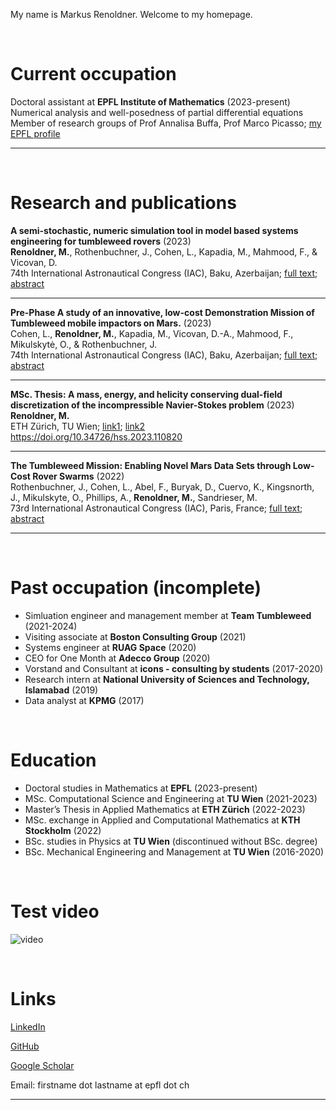 <head>
<meta name="google-site-verification" content="ruOBcOn1XgWB3kz3N4Mym7lNwkgxqcFxM-pc9VEJmYs" />
</head>



My name is Markus Renoldner. Welcome to my homepage.
  
<br />


# Current occupation

Doctoral assistant at **EPFL Institute of Mathematics** (2023-present)\
Numerical analysis and well-posedness of partial differential equations\
Member of research groups of Prof Annalisa Buffa, Prof Marco Picasso; [my EPFL profile](https://people.epfl.ch/markus.renoldner/?lang=en)

-------------------

<br />


# Research and publications

**A semi-stochastic, numeric simulation tool in model based systems engineering for tumbleweed rovers** (2023)\
**Renoldner, M.**, Rothenbuchner, J., Cohen, L., Kapadia, M., Mahmood, F., & Vicovan, D.\
74th International Astronautical Congress (IAC), Baku, Azerbaijan; [full text](https://www.teamtumbleweed.eu/development/wp-content/uploads/2023/12/IAC-23D14A11x77760.pdf); [abstract](https://iafastro.directory/iac/paper/id/77760/abstract-pdf/IAC-23,D1,4A,11,x77760.brief.pdf?2023-09-14.18:16:05)

-------------------

**Pre-Phase A study of an innovative, low-cost Demonstration Mission of Tumbleweed mobile impactors on Mars.** (2023)\
Cohen, L., **Renoldner, M.**, Kapadia, M., Vicovan, D.-A., Mahmood, F., Mikulskytė, O., & Rothenbuchner, J.\
74th International Astronautical Congress (IAC), Baku, Azerbaijan; [full text](https://www.teamtumbleweed.eu/development/wp-content/uploads/2023/12/IAC-23A3IP47x77769.pdf); [abstract](https://iafastro.directory/iac/paper/id/77769/ext/abstract-pdf/IAC-23,A3,IP,47,x77769.brief.pdf?2023-09-15.15:19:49)

-------------------

**MSc. Thesis: A mass, energy, and helicity conserving dual-field discretization of the incompressible Navier-Stokes problem** (2023)\
**Renoldner, M.**\
ETH Zürich, TU Wien; [link1](https://people.math.ethz.ch/~hiptmair/StudentProjects/Renoldner.Markus/MScThesis.pdf); [link2](https://repositum.tuwien.at/handle/20.500.12708/177634)\
https://doi.org/10.34726/hss.2023.110820

-------------------

**The Tumbleweed Mission: Enabling Novel Mars Data Sets through Low-Cost Rover Swarms** (2022)\
Rothenbuchner, J., Cohen, L., Abel, F., Buryak, D., Cuervo, K., Kingsnorth, J., Mikulskyte, O., Phillips, A., **Renoldner, M.**, Sandrieser, M.\
73rd International Astronautical Congress (IAC), Paris, France; [full text](https://www.teamtumbleweed.eu/development/wp-content/uploads/2022/10/IAC-22A3IPx72458.pdf); [abstract](https://iafastro.directory/iac/paper/id/72458/abstract-pdf/IAC-22,A3,IP,45,x72458.brief.pdf?2022-04-05.09:45:14)

-------------------


<br />

# Past occupation (incomplete)

- Simluation engineer and management member at **Team Tumbleweed** (2021-2024)
- Visiting associate at **Boston Consulting Group** (2021)
- Systems engineer at **RUAG Space** (2020)
- CEO for One Month at **Adecco Group** (2020)
- Vorstand and Consultant at **icons - consulting by students** (2017-2020)
- Research intern at **National University of Sciences and Technology, Islamabad** (2019)
- Data analyst at **KPMG** (2017)


<br />

# Education

- Doctoral studies in Mathematics at **EPFL** (2023-present)
- MSc. Computational Science and Engineering at **TU Wien** (2021-2023)
- Master’s Thesis in Applied Mathematics at **ETH Zürich** (2022-2023)
- MSc. exchange in Applied and Computational Mathematics at **KTH Stockholm** (2022)
- BSc. studies in Physics at **TU Wien** (discontinued without BSc. degree)
- BSc. Mechanical Engineering and Management at **TU Wien** (2016-2020)

<br />

# Test video

![video](./output.gif)


<br />



# Links

[LinkedIn](https://www.linkedin.com/in/markusrenoldner)

[GitHub](https://github.com/markusrenoldner)

[Google Scholar](https://scholar.google.com/citations?user=UB47bUEAAAAJ) 

Email: firstname dot lastname at epfl dot ch

-------------------


